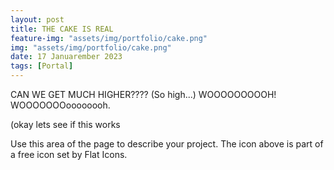 ```yaml
---
layout: post
title: THE CAKE IS REAL
feature-img: "assets/img/portfolio/cake.png"
img: "assets/img/portfolio/cake.png"
date: 17 Januarember 2023
tags: [Portal]
---
```


CAN WE GET MUCH HIGHER????
(So high...)
WOOOOOOOOOH!
WOOOOOOOoooooooh.

(okay lets see if this works

Use this area of the page to describe your project. 
The icon above is part of a free icon set by Flat Icons. 
